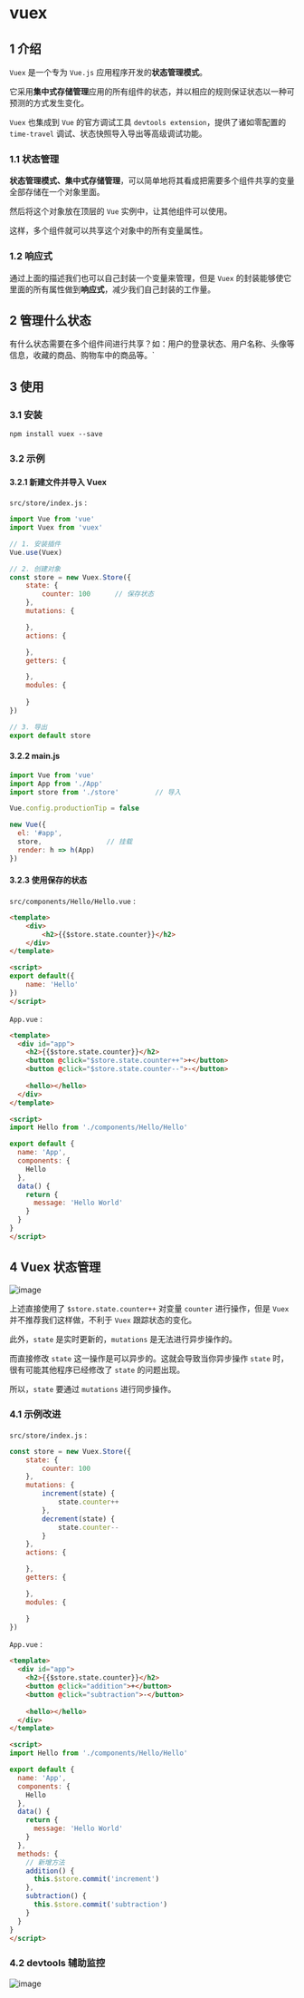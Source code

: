 # vuex

## 1 介绍

`Vuex` 是一个专为 `Vue.js` 应用程序开发的**状态管理模式**。

它采用**集中式存储管理**应用的所有组件的状态，并以相应的规则保证状态以一种可预测的方式发生变化。

`Vuex` 也集成到 `Vue` 的官方调试工具 `devtools extension`，提供了诸如零配置的 `time-travel` 调试、状态快照导入导出等高级调试功能。

### 1.1 状态管理

**状态管理模式、集中式存储管理**，可以简单地将其看成把需要多个组件共享的变量全部存储在一个对象里面。

然后将这个对象放在顶层的 `Vue` 实例中，让其他组件可以使用。

这样，多个组件就可以共享这个对象中的所有变量属性。

### 1.2 响应式

通过上面的描述我们也可以自己封装一个变量来管理，但是 `Vuex` 的封装能够使它里面的所有属性做到**响应式**，减少我们自己封装的工作量。

## 2 管理什么状态

有什么状态需要在多个组件间进行共享？如：用户的登录状态、用户名称、头像等信息，收藏的商品、购物车中的商品等。`

## 3 使用

### 3.1 安装

```shell
npm install vuex --save
```

### 3.2 示例

#### 3.2.1 新建文件并导入 Vuex

`src/store/index.js` : 

```js
import Vue from 'vue'
import Vuex from 'vuex'

// 1. 安装插件
Vue.use(Vuex)

// 2. 创建对象
const store = new Vuex.Store({
    state: {
        counter: 100      // 保存状态
    },
    mutations: {

    },
    actions: {

    },
    getters: {

    },
    modules: {
        
    }
})

// 3. 导出
export default store
```

#### 3.2.2 main.js

```js
import Vue from 'vue'
import App from './App'
import store from './store'         // 导入

Vue.config.productionTip = false

new Vue({
  el: '#app',
  store,                // 挂载
  render: h => h(App)
})
```

#### 3.2.3 使用保存的状态

`src/components/Hello/Hello.vue` :

```html
<template>
    <div>
        <h2>{{$store.state.counter}}</h2>
    </div>
</template>

<script>
export default({
    name: 'Hello'
})
</script>
```

`App.vue` :

```html
<template>
  <div id="app">
    <h2>{{$store.state.counter}}</h2>
    <button @click="$store.state.counter++">+</button>
    <button @click="$store.state.counter--">-</button>
    
    <hello></hello>
  </div>
</template>

<script>
import Hello from './components/Hello/Hello'

export default {
  name: 'App',
  components: {
    Hello
  },
  data() {
    return {
      message: 'Hello World'
    }
  }
}
</script>
```

## 4 Vuex 状态管理

![image](https://github.com/TomatoZ7/notes-of-tz/blob/master/frontend/images/vuex1.jpg)

上述直接使用了 `$store.state.counter++` 对变量 `counter` 进行操作，但是 `Vuex` 并不推荐我们这样做，不利于 `Vuex` 跟踪状态的变化。

此外，`state` 是实时更新的，`mutations` 是无法进行异步操作的。

而直接修改 `state` 这一操作是可以异步的。这就会导致当你异步操作 `state` 时，很有可能其他程序已经修改了 `state` 的问题出现。

所以，`state` 要通过 `mutations` 进行同步操作。

### 4.1 示例改进

`src/store/index.js` :

```js
const store = new Vuex.Store({
    state: {
        counter: 100
    },
    mutations: {
        increment(state) {
            state.counter++
        },
        decrement(state) {
            state.counter--
        }
    },
    actions: {

    },
    getters: {

    },
    modules: {

    }
})
```

`App.vue` :

```html
<template>
  <div id="app">
    <h2>{{$store.state.counter}}</h2>
    <button @click="addition">+</button>
    <button @click="subtraction">-</button>
    
    <hello></hello>
  </div>
</template>

<script>
import Hello from './components/Hello/Hello'

export default {
  name: 'App',
  components: {
    Hello
  },
  data() {
    return {
      message: 'Hello World'
    }
  },
  methods: {
    // 新增方法
    addition() {
      this.$store.commit('increment')
    },
    subtraction() {
      this.$store.commit('subtraction')
    }
  }
}
</script>
```

### 4.2 devtools 辅助监控

![image](https://github.com/TomatoZ7/notes-of-tz/blob/master/frontend/images/vuex2.jpg)